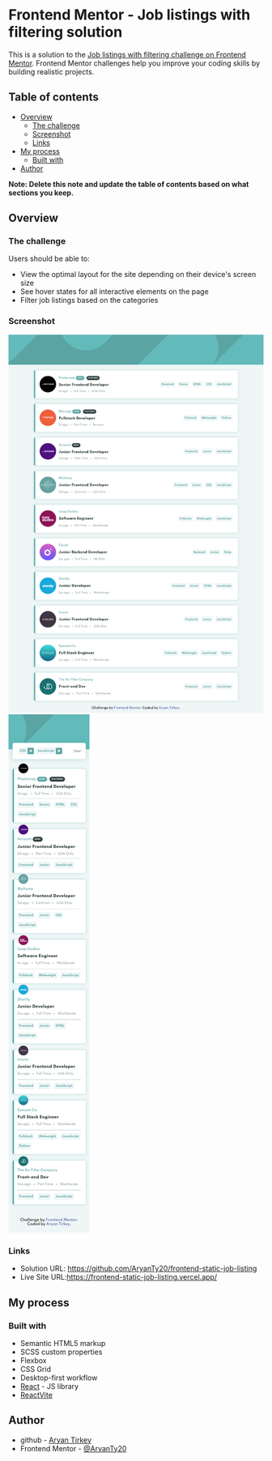 # Frontend Mentor - Job listings with filtering solution

This is a solution to the [Job listings with filtering challenge on Frontend Mentor](https://www.frontendmentor.io/challenges/job-listings-with-filtering-ivstIPCt). Frontend Mentor challenges help you improve your coding skills by building realistic projects. 

## Table of contents

- [Overview](#overview)
  - [The challenge](#the-challenge)
  - [Screenshot](#screenshot)
  - [Links](#links)
- [My process](#my-process)
  - [Built with](#built-with)
- [Author](#author)


**Note: Delete this note and update the table of contents based on what sections you keep.**

## Overview

### The challenge

Users should be able to:

- View the optimal layout for the site depending on their device's screen size
- See hover states for all interactive elements on the page
- Filter job listings based on the categories

### Screenshot

![Desktop](/screenshot-desktop.png)
![Mobile](/screenshot-mobile.png)

### Links

- Solution URL: https://github.com/AryanTy20/frontend-static-job-listing
- Live Site URL:https://frontend-static-job-listing.vercel.app/


## My process

### Built with

- Semantic HTML5 markup
- SCSS custom properties
- Flexbox
- CSS Grid
- Desktop-first workflow
- [React](https://reactjs.org/) - JS library
- [ReactVite](https://vitejs.dev)


## Author


- github - [Aryan Tirkey](https://github.com/AryanTy20)
- Frontend Mentor - [@AryanTy20](https://www.frontendmentor.io/profile/AryanTy20)
